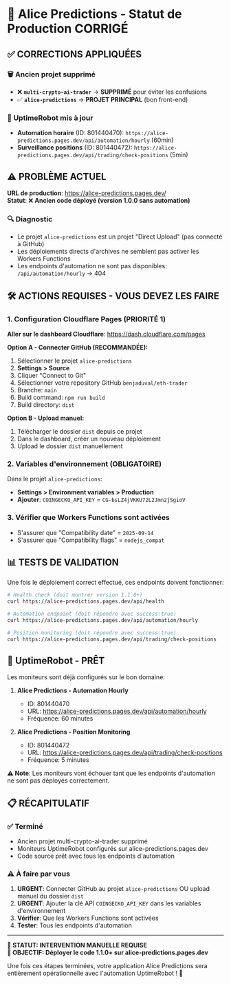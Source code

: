 # 🚀 Alice Predictions - Statut de Production CORRIGÉ

## ✅ **CORRECTIONS APPLIQUÉES**

### 🗑️ **Ancien projet supprimé**
- ❌ **`multi-crypto-ai-trader`** → **SUPPRIMÉ** pour éviter les confusions
- ✅ **`alice-predictions`** → **PROJET PRINCIPAL** (bon front-end)

### 🔄 **UptimeRobot mis à jour**
- **Automation horaire** (ID: 801440470): `https://alice-predictions.pages.dev/api/automation/hourly` (60min)
- **Surveillance positions** (ID: 801440472): `https://alice-predictions.pages.dev/api/trading/check-positions` (5min)

## ⚠️ **PROBLÈME ACTUEL**

**URL de production**: https://alice-predictions.pages.dev/  
**Statut**: ❌ **Ancien code déployé (version 1.0.0 sans automation)**

### 🔍 **Diagnostic**
- Le projet `alice-predictions` est un projet "Direct Upload" (pas connecté à GitHub)
- Les déploiements directs d'archives ne semblent pas activer les Workers Functions
- Les endpoints d'automation ne sont pas disponibles: `/api/automation/hourly` → 404

## 🛠️ **ACTIONS REQUISES - VOUS DEVEZ LES FAIRE**

### 1. **Configuration Cloudflare Pages (PRIORITÉ 1)**

**Aller sur le dashboard Cloudflare**: https://dash.cloudflare.com/pages

**Option A - Connecter GitHub (RECOMMANDÉE):**
1. Sélectionner le projet `alice-predictions`
2. **Settings > Source** 
3. Cliquer "Connect to Git"
4. Sélectionner votre repository GitHub `benjaduval/eth-trader`
5. Branche: `main`
6. Build command: `npm run build`
7. Build directory: `dist`

**Option B - Upload manuel:**
1. Télécharger le dossier `dist` depuis ce projet
2. Dans le dashboard, créer un nouveau déploiement
3. Upload le dossier `dist` manuellement

### 2. **Variables d'environnement (OBLIGATOIRE)**
Dans le projet `alice-predictions`:
- **Settings > Environment variables > Production**
- **Ajouter**: `COINGECKO_API_KEY` = `CG-bsLZ4jVKKU72L2Jmn2jSgioV`

### 3. **Vérifier que Workers Functions sont activées**
- S'assurer que "Compatibility date" = `2025-09-14`
- S'assurer que "Compatibility flags" = `nodejs_compat`

## 📊 **TESTS DE VALIDATION**

Une fois le déploiement correct effectué, ces endpoints doivent fonctionner:

```bash
# Health check (doit montrer version 1.1.0+)
curl https://alice-predictions.pages.dev/api/health

# Automation endpoint (doit répondre avec success:true)  
curl https://alice-predictions.pages.dev/api/automation/hourly

# Position monitoring (doit répondre avec success:true)
curl https://alice-predictions.pages.dev/api/trading/check-positions
```

## 🤖 **UptimeRobot - PRÊT**

Les moniteurs sont déjà configurés sur le bon domaine:

1. **Alice Predictions - Automation Hourly**
   - ID: 801440470
   - URL: https://alice-predictions.pages.dev/api/automation/hourly
   - Fréquence: 60 minutes

2. **Alice Predictions - Position Monitoring**  
   - ID: 801440472
   - URL: https://alice-predictions.pages.dev/api/trading/check-positions
   - Fréquence: 5 minutes

**⚠️ Note**: Les moniteurs vont échouer tant que les endpoints d'automation ne sont pas déployés correctement.

## 📋 **RÉCAPITULATIF**

### ✅ **Terminé**
- Ancien projet multi-crypto-ai-trader supprimé
- Moniteurs UptimeRobot configurés sur alice-predictions.pages.dev
- Code source prêt avec tous les endpoints d'automation

### ⚠️ **À faire par vous**
1. **URGENT**: Connecter GitHub au projet `alice-predictions` OU upload manuel du dossier `dist`
2. **URGENT**: Ajouter la clé API `COINGECKO_API_KEY` dans les variables d'environnement
3. **Vérifier**: Que les Workers Functions sont activées
4. **Tester**: Tous les endpoints d'automation

---

**🚨 STATUT: INTERVENTION MANUELLE REQUISE**  
**🎯 OBJECTIF: Déployer le code 1.1.0+ sur alice-predictions.pages.dev**

Une fois ces étapes terminées, votre application Alice Predictions sera entièrement opérationnelle avec l'automation UptimeRobot ! 🚀